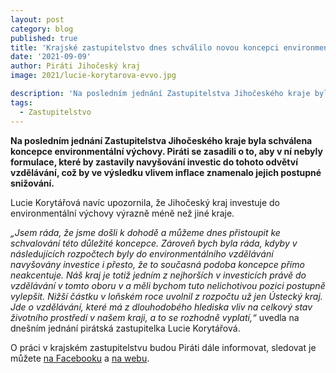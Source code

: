 ```yaml
---
layout: post
category: blog
published: true
title: 'Krajské zastupitelstvo dnes schválilo novou koncepci environmentální výchovy, Lucie Korytářová upozornila na nedostatečné investice do tohoto oboru vzdělávání'
date: '2021-09-09'
author: Piráti Jihočeský kraj
image: 2021/lucie-korytarova-evvo.jpg

description: 'Na posledním jednání Zastupitelstva Jihočeského kraje byla schválena koncepce environmentální výchovy. Piráti se zasadili o to, aby v ní nebyly formulace, které by zastavily navyšování investic do tohoto odvětví vzdělávání, což by ve výsledku vlivem inflace znamenalo jejich postupné snižování.'
tags:
  - Zastupitelstvo
---
```

**Na posledním jednání Zastupitelstva Jihočeského kraje byla schválena koncepce environmentální výchovy. Piráti se zasadili o to, aby v ní nebyly formulace, které by zastavily navyšování investic do tohoto odvětví vzdělávání, což by ve výsledku vlivem inflace znamenalo jejich postupné snižování.**

Lucie Korytářová navíc upozornila, že Jihočeský kraj investuje do environmentální výchovy výrazně méně než jiné kraje.

*„Jsem ráda, že jsme došli k dohodě a můžeme dnes přistoupit ke schvalování této důležité koncepce. Zároveň bych byla ráda, kdyby v následujících rozpočtech byly do environmentálního vzdělávání navyšovány investice i přesto, že to současná podoba koncepce přímo neakcentuje. Náš kraj je totiž jedním z nejhorších v investicích právě do vzdělávání v tomto oboru v a měli bychom tuto nelichotivou pozici postupně vylepšit. Nižší částku v loňském roce uvolnil z rozpočtu už jen Ústecký kraj. Jde o vzdělávání, které má z dlouhodobého hlediska vliv na celkový stav životního prostředí v našem kraji, a to se rozhodně vyplatí,“* uvedla na dnešním jednání pirátská zastupitelka Lucie Korytářová.

O práci v krajském zastupitelstvu budou Piráti dále informovat, sledovat je můžete [na Facebooku](https://www.facebook.com/pirati.jck) a 
[na webu](https://jihocesky.pirati.cz/).
